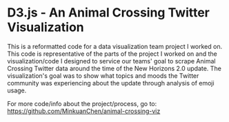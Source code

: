 # D3.js - An Animal Crossing Twitter Visualization

This is a reformatted code for a data visualization team project I worked on. This code is representative of the parts of the project I worked on and the visualization/code I designed to service our teams' goal to scrape Animal Crossing Twitter data around the time of the New Horizons 2.0 update. The visualization's goal was to show what topics and moods the Twitter community was experiencing about the update through analysis of emoji usage.

For more code/info about the project/process, go to: https://github.com/MinkuanChen/animal-crossing-viz
